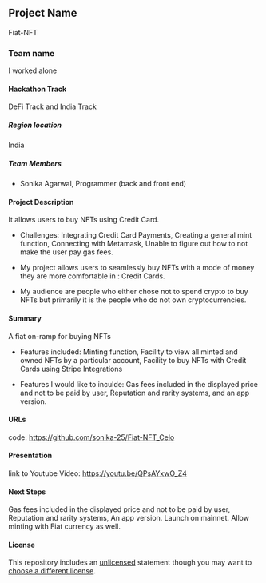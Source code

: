 ## Project Name
Fiat-NFT

### Team name
I worked alone

#### Hackathon Track
DeFi Track and India Track

##### Region location
India
##### Team Members
- Sonika Agarwal, Programmer (back and front end)

#### Project Description
It allows users to buy NFTs using Credit Card.

- Challenges:
Integrating Credit Card Payments,
Creating a general mint function,
Connecting with Metamask,
Unable to figure out how to not make the user pay gas fees.

- My project allows users to seamlessly buy NFTs with a mode of money they are more comfortable in : Credit Cards.
- My audience are people who either chose not to spend crypto to buy NFTs but primarily it is the people who do not own cryptocurrencies.

#### Summary

A fiat on-ramp for buying NFTs

- Features included:
Minting function,
Facility to view all minted and owned NFTs by a particular account,
Facility to buy NFTs with Credit Cards using Stripe Integrations

- Features I would like to inculde:
Gas fees included in the displayed price and not to be paid by user,
Reputation and rarity systems,
and an app version.

#### URLs
 code: https://github.com/sonika-25/Fiat-NFT_Celo

#### Presentation
 link to Youtube Video: https://youtu.be/QPsAYxwO_Z4
 
#### Next Steps
Gas fees included in the displayed price and not to be paid by user,
Reputation and rarity systems,
An app version.
Launch on mainnet.
Allow minting with Fiat currency as well.

#### License
This repository includes an [unlicensed](http://unlicense.org/) statement though you may want to [choose a different license](https://choosealicense.com/).
